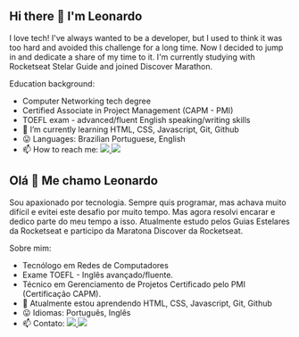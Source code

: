 ## Hi there 👋 I'm Leonardo

I love tech! I've always wanted to be a developer, but I used to think it was too hard and avoided this challenge for a long time. Now I decided to jump in and dedicate a share of my time to it. I'm currently studying with Rocketseat Stelar Guide and joined Discover Marathon.

Education background:
- Computer Networking tech degree
- Certified Associate in Project Management (CAPM - PMI)
- TOEFL exam - advanced/fluent English speaking/writing skills
- 🌱 I’m currently learning HTML, CSS, Javascript, Git, Github
- :stuck_out_tongue: Languages: Brazilian Portuguese, English
- 📫 How to reach me: <a href="https://linktr.ee/leonardo.carneiro" title="Linktree"><img src="https://img.shields.io/badge/Click-Linktree-success"> </a> <a href="mailto:leonardo.carneiro084@gmail.com" title="Email"><img src="https://img.shields.io/badge/Click-Gmail-red"></a>

## Olá 👋 Me chamo Leonardo

Sou apaxionado por tecnologia. Sempre quis programar, mas achava muito difícil e evitei este desafio por muito tempo. Mas agora resolvi encarar e dedico parte do meu tempo a isso. Atualmente estudo pelos Guias Estelares da Rocketseat e participo da Maratona Discover da Rocketseat.

Sobre mim:
- Tecnólogo em Redes de Computadores
- Exame TOEFL - Inglês avançado/fluente. 
- Técnico em Gerenciamento de Projetos Certificado pelo PMI (Certificação CAPM). 
- 🌱 Atualmente estou aprendendo HTML, CSS, Javascript, Git, Github
- :stuck_out_tongue: Idiomas: Português, Inglês
- 📫 Contato: <a href="https://linktr.ee/leonardo.carneiro" title="Linktree"><img src="https://img.shields.io/badge/Clique-Linktree-success"> </a> <a href="mailto:leonardo.carneiro084@gmail.com" title="Email"><img src="https://img.shields.io/badge/Clique-Gmail-red"></a>

<!--

- 👯 I’m looking to collaborate on ... 
- 🤔 I’m looking for help with ...
- 💬 Ask me about ...
- 😄 Pronouns: ...
- ⚡ Fun fact: ...

-->

